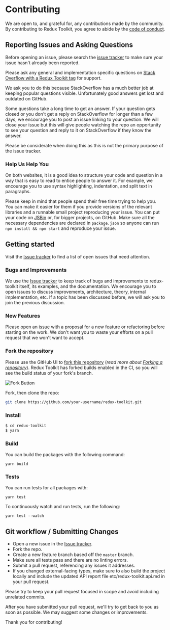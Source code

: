 # Contributing

We are open to, and grateful for, any contributions made by the community. By contributing to Redux Toolkit, you agree to abide by the [code of conduct](https://github.com/reduxjs/redux-toolkit/blob/master/CODE_OF_CONDUCT.md).

## Reporting Issues and Asking Questions

Before opening an issue, please search the [issue tracker](https://github.com/reduxjs/redux-toolkit/issues) to make sure your issue hasn't already been reported.

Please ask any general and implementation specific questions on [Stack Overflow with a Redux Toolkit tag](http://stackoverflow.com/questions/tagged/redux-toolkit?sort=votes&pageSize=50) for support.

We ask you to do this because StackOverflow has a much better job at keeping popular questions visible. Unfortunately good answers get lost and outdated on GitHub.

Some questions take a long time to get an answer. If your question gets closed or you don't get a reply on StackOverflow for longer than a few days, we encourage you to post an issue linking to your question. We will close your issue but this will give people watching the repo an opportunity to see your question and reply to it on StackOverflow if they know the answer.

Please be considerate when doing this as this is not the primary purpose of the issue tracker.

### Help Us Help You

On both websites, it is a good idea to structure your code and question in a way that is easy to read to entice people to answer it. For example, we encourage you to use syntax highlighting, indentation, and split text in paragraphs.

Please keep in mind that people spend their free time trying to help you. You can make it easier for them if you provide versions of the relevant libraries and a runnable small project reproducing your issue. You can put your code on [JSBin](https://jsbin.com) or, for bigger projects, on GitHub. Make sure all the necessary dependencies are declared in `package.json` so anyone can run `npm install && npm start` and reproduce your issue.

## Getting started

Visit the [Issue tracker](https://github.com/reduxjs/redux-toolkit/issues) to find a list of open issues that need attention.

### Bugs and Improvements

We use the [Issue tracker](https://github.com/reduxjs/redux-toolkit/issues) to keep track of bugs and improvements to redux-toolkit itself, its examples, and the documentation. We encourage you to open issues to discuss improvements, architecture, theory, internal implementation, etc. If a topic has been discussed before, we will ask you to join the previous discussion.

### New Features

Please open an [issue](https://github.com/reduxjs/redux-toolkit/issues) with a proposal for a new feature or refactoring before starting on the work. We don't want you to waste your efforts on a pull request that we won't want to accept.

### Fork the repository

Please use the GitHub UI to [fork this repository](https://github.com/reduxjs/redux-toolkit) (_read more about [Forking a repository](https://docs.github.com/en/github/getting-started-with-github/fork-a-repo)_). Redux Toolkit has forked builds enabled in the CI, so you will see the build status of your fork's branch.

![Fork Button](https://docs.github.com/assets/cb-40742/mw-1440/images/help/repository/fork-button.webp)

Fork, then clone the repo:

```sh
git clone https://github.com/your-username/redux-toolkit.git
```

### Install

```bash
$ cd redux-toolkit
$ yarn
```

### Build

You can build the packages with the following command:

```
yarn build
```

### Tests

You can run tests for all packages with:

```
yarn test
```

To continuously watch and run tests, run the following:

```
yarn test --watch
```

## Git workflow / Submitting Changes

- Open a new issue in the [Issue tracker](https://github.com/reduxjs/redux-toolkit/issues).
- Fork the repo.
- Create a new feature branch based off the `master` branch.
- Make sure all tests pass and there are no linting errors.
- Submit a pull request, referencing any issues it addresses.
- If you changed external-facing types, make sure to also build the project locally and include the updated API report file etc/redux-toolkit.api.md in your pull request.

Please try to keep your pull request focused in scope and avoid including unrelated commits.

After you have submitted your pull request, we'll try to get back to you as soon as possible. We may suggest some changes or improvements.

Thank you for contributing!

